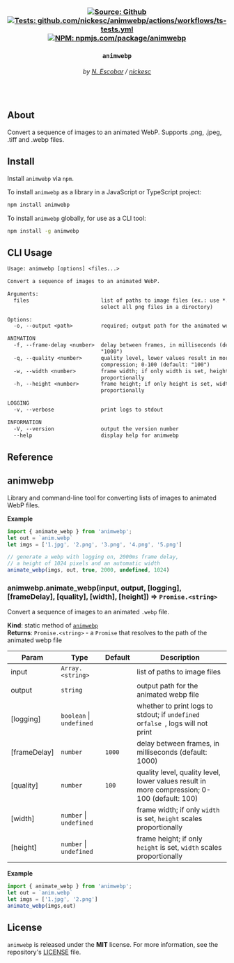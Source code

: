 <h3 align="center" >
  <div>
    <a href="https://github.com/nickesc/animwebp"><img alt="Source: Github" src="https://img.shields.io/badge/source-github-brightgreen?style=for-the-badge&logo=github&labelColor=%23505050"></a>
    <a href="https://github.com/nickesc/animwebp/actions/workflows/ts-tests.yml"><img alt="Tests: github.com/nickesc/animwebp/actions/workflows/ts-tests.yml" src="https://img.shields.io/github/actions/workflow/status/nickesc/animwebp/ts-tests.yml?logo=github&label=tests&logoColor=white&style=for-the-badge&labelColor=%23505050"></a>
    <br>
    <a href="https://www.npmjs.com/package/animwebp"><img alt="NPM: npmjs.com/package/animwebp" src="https://img.shields.io/npm/v/animwebp?style=for-the-badge&logo=npm&logoColor=white&label=npm&color=%23C12127&labelColor=%23505050"></a>
  </div>
  <h3 align="center">
    <code>animwebp</code>
  </h3>
  <h6 align="center">
    by <a href="https://nickesc.github.io">N. Escobar</a> / <a href="https://github.com/nickesc">nickesc</a>
  </h6>
  <h6 align="center">
    <!-- tagline -->
  </h6>
</h3>
<br>

## About

<!--- ABOUT BEGIN --->
Convert a sequence of images to an animated WebP. Supports .png, .jpeg, .tiff and .webp files.
<!--- ABOUT END --->

## Install

<!--- INSTALL BEGIN --->
Install `animwebp` via `npm`.

To install `animwebp` as a library in a JavaScript or TypeScript project:
```sh
npm install animwebp
```

To install `animwebp` globally, for use as a CLI tool:
```sh
npm install -g animwebp
```
<!--- INSTALL END --->

## CLI Usage

<!--- CLI BEGIN --->
```txt
Usage: animwebp [options] <files...>

Convert a sequence of images to an animated WebP.

Arguments:
  files                       list of paths to image files (ex.: use *.png to
                              select all png files in a directory)

Options:
  -o, --output <path>         required; output path for the animated webp file

ANIMATION
  -f, --frame-delay <number>  delay between frames, in milliseconds (default:
                              "1000")
  -q, --quality <number>      quality level, lower values result in more
                              compression; 0-100 (default: "100")
  -w, --width <number>        frame width; if only width is set, height scales
                              proportionally
  -h, --height <number>       frame height; if only height is set, width scales
                              proportionally

LOGGING
  -v, --verbose               print logs to stdout

INFORMATION
  -V, --version               output the version number
  --help                      display help for animwebp
```
<!--- CLI END --->

## Reference

<!--- REFERENCE BEGIN --->
<a name="module_animwebp"></a>

## animwebp
Library and command-line tool for converting lists of images to animated WebP files.

**Example**  
```ts
import { animate_webp } from 'animwebp';
let out = `anim.webp`
let imgs = ['1.jpg', '2.png', '3.png', '4.png', '5.png']

// generate a webp with logging on, 2000ms frame delay,
// a height of 1024 pixels and an automatic width
animate_webp(imgs, out, true, 2000, undefined, 1024)
```
<a name="module_animwebp.animate_webp"></a>

### animwebp.animate\_webp(input, output, [logging], [frameDelay], [quality], [width], [height]) ⇒ <code>Promise.&lt;string&gt;</code>
Convert a sequence of images to an animated `.webp` file.

**Kind**: static method of [<code>animwebp</code>](#module_animwebp)  
**Returns**: <code>Promise.&lt;string&gt;</code> - a `Promise` that resolves to the path of the animated webp file  

| Param | Type | Default | Description |
| --- | --- | --- | --- |
| input | <code>Array.&lt;string&gt;</code> |  | list of paths to image files |
| output | <code>string</code> |  | output path for the animated webp file |
| [logging] | <code>boolean</code> \| <code>undefined</code> |  | whether to print logs to stdout; if `undefined` or`false `, logs will not print |
| [frameDelay] | <code>number</code> | <code>1000</code> | delay between frames, in milliseconds (default: 1000) |
| [quality] | <code>number</code> | <code>100</code> | quality level, quality level, lower values result in more compression; 0-100 (default: 100) |
| [width] | <code>number</code> \| <code>undefined</code> |  | frame width; if only `width` is set, `height` scales proportionally |
| [height] | <code>number</code> \| <code>undefined</code> |  | frame height; if only `height` is set, `width` scales proportionally |

**Example**  
```ts
import { animate_webp } from 'animwebp';
let out = `anim.webp`
let imgs = ['1.jpg', '2.png']
animate_webp(imgs,out)
```
<!--- REFERENCE END --->

## License

<!--- LICENSE BEGIN --->
`animwebp` is released under the **MIT** license. For more information, see the repository's [LICENSE](/LICENSE) file.
<!--- LICENSE END --->

